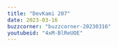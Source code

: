```yaml
---
title: "DevKami 207"
date: 2023-03-16
buzzcorner: "buzzcorner-20230316"
youtubeid: "4xM-BlReUOE"
---
```


